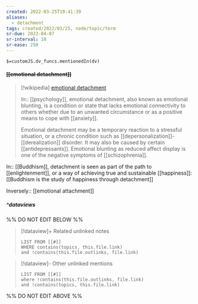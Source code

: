 ```yaml
---
created: 2022-03-25T19:41:39 
aliases:
  - detachment
tags: created/2022/03/25, node/topic/term
sr-due: 2022-04-07
sr-interval: 10
sr-ease: 250
---
```

`$=customJS.dv_funcs.mentionedIn(dv)`

#### <s class="topic-title">[[emotional detachment]]</s>

> [!wikipedia] [emotional detachment](https://en.wikipedia.org/wiki/Emotional%20detachment)
> 
> In:: [[psychology]],
> emotional detachment, also known as emotional blunting, is a condition or state that lacks emotional connectivity to others whether due to an unwanted circumstance or as a positive means to cope with [[anxiety]]. 
> 
> Emotional detachment may be a temporary reaction to a stressful situation, or a chronic condition such as [[depersonalization]]-[[derealization]] disorder. It may also be caused by certain [[antidepressants]]. Emotional blunting as reduced affect display is one of the negative symptoms of [[schizophrenia]].
>

In:: [[Buddhism]], 
detachment is seen as part of the path to [[enlightenment]], or a way of achieving true and sustainable [[happiness]]:
[[Buddhism is the study of happiness through detachment]]

Inversely:: [[emotional attachment]]

##### ^dataviews

%% DO NOT EDIT BELOW %%
> [!dataview]+ Related unlinked notes
> ```dataview
> LIST FROM [[#]]
> WHERE contains(topics, this.file.link)
> and !contains(this.file.outlinks, file.link)
> ```
 
> [!dataview]- Other unlinked mentions
> ```dataview
> LIST FROM [[#]]
> where !contains(this.file.outlinks, file.link)
> and !contains(topics, this.file.link)
> ```

%% DO NOT EDIT ABOVE %%
